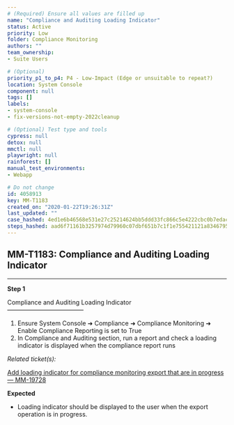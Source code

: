 ```yaml
---
# (Required) Ensure all values are filled up
name: "Compliance and Auditing Loading Indicator"
status: Active
priority: Low
folder: Compliance Monitoring
authors: ""
team_ownership: 
- Suite Users

# (Optional)
priority_p1_to_p4: P4 - Low-Impact (Edge or unsuitable to repeat?)
location: System Console
component: null
tags: []
labels: 
- system-console
- fix-versions-not-empty-2022cleanup

# (Optional) Test type and tools
cypress: null
detox: null
mmctl: null
playwright: null
rainforest: []
manual_test_environments: 
- Webapp

# Do not change
id: 4058913
key: MM-T1183
created_on: "2020-01-22T19:26:31Z"
last_updated: ""
case_hashed: 4ed1e6b46568e531e27c25214624bb5ddd33fc866c5e4222cbc0b7edac30d36c88173e387ae97ed3508ee7b1c4ed560e
steps_hashed: aad6f71161b3257974d79960c07dbf651b7c1f1e755421121a83467957681a711d989f6a1bce843aba56bd9efea8f396
---
```


<!-- (Auto-generated) Based on frontmatter's "key" and "name" -->

## MM-T1183: Compliance and Auditing Loading Indicator

---

**Step 1**

Compliance and Auditing Loading Indicator\
–––––––––––––––––––––––––

1. Ensure System Console ➜ Compliance ➜ Compliance Monitoring ➜ Enable Compliance Reporting is set to True
2. In Compliance and Auditing section, run a report and check a loading indicator is displayed when the compliance report runs

_Related ticket(s):_

[Add loading indicator for compliance monitoring export that are in progress — MM-19728](http://19https%3A//mattermost.atlassian.net/browse/MM-728)

**Expected**

- Loading indicator should be displayed to the user when the export operation is in progress.
